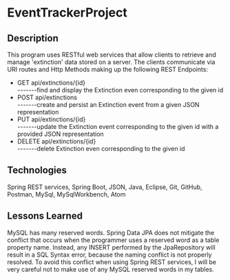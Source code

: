 # EventTrackerProject

## Description

This program uses RESTful web services that allow clients to retrieve and manage 'extinction' data stored on a server. The clients communicate via URI routes and Http Methods making up the following REST Endpoints:

* GET api/extinctions/{id}        
-------find and display the Extinction even corresponding to the given id
* POST api/extinctions            
-------create and persist an Extinction event from a given JSON representation
* PUT api/extinctions/{id}        
-------update the Extinction event corresponding to the given id with a provided JSON representation
* DELETE api/extinctions/{id}     
-------delete Extinction even corresponding to the given id

## Technologies

Spring REST services, Spring Boot, JSON, Java, Eclipse, Git, GitHub, Postman, MySql, MySqlWorkbench, Atom

## Lessons Learned

MySQL has many reserved words. Spring Data JPA does not mitigate the conflict that occurs when the programmer uses a reserved word as a table property name. Instead, any INSERT performed by the JpaRepository will result in a SQL Syntax error, because the naming conflict is not properly resolved. To avoid this conflict when using Spring REST services, I will be very careful not to make use of any MySQL reserved words in my tables.
